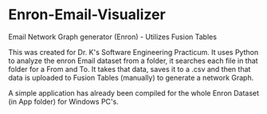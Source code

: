 # Enron-Email-Visualizer
Email Network Graph generator (Enron) - Utilizes Fusion Tables

This was created for Dr. K's Software Engineering Practicum.
It uses Python to analyze the enron Email dataset from a folder, it searches each file in that folder for a From and To.
It takes that data, saves it to a .csv and then that data is uploaded to Fusion Tables (manually) to generate a network Graph.

A simple application has already been compiled for the whole Enron Dataset (in App folder) for Windows PC's.
